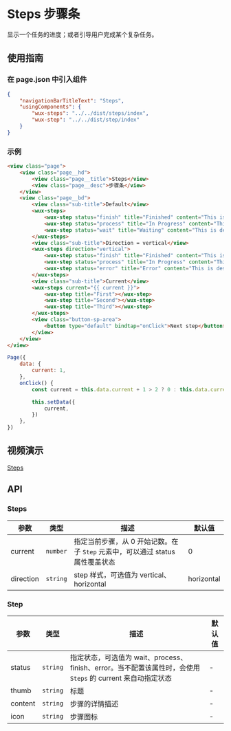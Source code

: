 # Steps 步骤条

显示一个任务的进度；或者引导用户完成某个复杂任务。

## 使用指南

### 在 page.json 中引入组件

```json
{
    "navigationBarTitleText": "Steps",
    "usingComponents": {
        "wux-steps": "../../dist/steps/index",
        "wux-step": "../../dist/step/index"
    }
}
```

### 示例

```html
<view class="page">
    <view class="page__hd">
        <view class="page__title">Steps</view>
        <view class="page__desc">步骤条</view>
    </view>
    <view class="page__bd">
        <view class="sub-title">Default</view>
        <wux-steps>
            <wux-step status="finish" title="Finished" content="This is description"></wux-step>
            <wux-step status="process" title="In Progress" content="This is description"></wux-step>
            <wux-step status="wait" title="Waiting" content="This is description"></wux-step>
        </wux-steps>
        <view class="sub-title">Direction = vertical</view>
        <wux-steps direction="vertical">
            <wux-step status="finish" title="Finished" content="This is description"></wux-step>
            <wux-step status="process" title="In Progress" content="This is description"></wux-step>
            <wux-step status="error" title="Error" content="This is description"></wux-step>
        </wux-steps>
        <view class="sub-title">Current</view>
        <wux-steps current="{{ current }}">
            <wux-step title="First"></wux-step>
            <wux-step title="Second"></wux-step>
            <wux-step title="Third"></wux-step>
        </wux-steps>
        <view class="button-sp-area">
            <button type="default" bindtap="onClick">Next step</button>
        </view>
    </view>
</view>
```

```js
Page({
    data: {
        current: 1,
    },
    onClick() {
        const current = this.data.current + 1 > 2 ? 0 : this.data.current + 1

        this.setData({
            current,
        })
    },
})
```

## 视频演示

[Steps](./_media/steps.mp4 ':include :type=iframe width=375px height=667px')

## API

### Steps

| 参数 | 类型 | 描述 | 默认值 |
| --- | --- | --- | --- |
| current | <code>number</code> | 指定当前步骤，从 0 开始记数。在子 `Step` 元素中，可以通过 status 属性覆盖状态 | 0 |
| direction | <code>string</code> | step 样式，可选值为 vertical、horizontal | horizontal |

### Step

| 参数 | 类型 | 描述 | 默认值 |
| --- | --- | --- | --- |
| status | <code>string</code> | 指定状态，可选值为 wait、process、finish、error。当不配置该属性时，会使用 `Steps` 的 current 来自动指定状态 | - |
| thumb | <code>string</code> | 标题 | - |
| content | <code>string</code> | 步骤的详情描述 | - |
| icon | <code>string</code> | 步骤图标 | - |